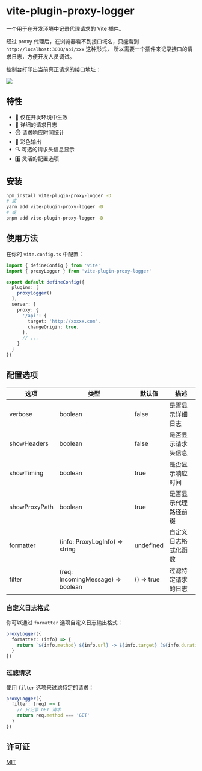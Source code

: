 # vite-plugin-proxy-logger

一个用于在开发环境中记录代理请求的 Vite 插件。

经过 proxy 代理后，在浏览器看不到接口域名，只能看到 `http://localhost:3000/api/xxx` 这种形式，
所以需要一个插件来记录接口的请求日志，方便开发人员调试。

控制台打印出当前真正请求的接口地址：

![](https://huangmingfu.github.io/drawing-bed/images/pic-go/202504071603231.png)

## 特性

- 🎯 仅在开发环境中生效
- 📝 详细的请求日志
- ⏱️ 请求响应时间统计
- 🎨 彩色输出
- 🔍 可选的请求头信息显示
- 🎛️ 灵活的配置选项

## 安装

```bash
npm install vite-plugin-proxy-logger -D
# 或
yarn add vite-plugin-proxy-logger -D
# 或
pnpm add vite-plugin-proxy-logger -D
```

## 使用方法

在你的 `vite.config.ts` 中配置：

```typescript
import { defineConfig } from 'vite'
import { proxyLogger } from 'vite-plugin-proxy-logger'

export default defineConfig({
  plugins: [
    proxyLogger()
  ],
  server: {
    proxy: {
      '/api': {
        target: 'http://xxxxx.com',
        changeOrigin: true,
      },
      // ...
    }
  }
})
```

## 配置选项

| 选项 | 类型 | 默认值 | 描述 |
|------|------|--------|------|
| verbose | boolean | false | 是否显示详细日志 |
| showHeaders | boolean | false | 是否显示请求头信息 |
| showTiming | boolean | true | 是否显示响应时间 |
| showProxyPath | boolean | true | 是否显示代理路径前缀 |
| formatter | (info: ProxyLogInfo) => string | undefined | 自定义日志格式化函数 |
| filter | (req: IncomingMessage) => boolean | () => true | 过滤特定请求的日志 |

### 自定义日志格式

你可以通过 `formatter` 选项自定义日志输出格式：

```typescript
proxyLogger({
  formatter: (info) => {
    return `${info.method} ${info.url} -> ${info.target} (${info.duration}ms)`
  }
})
```

### 过滤请求

使用 `filter` 选项来过滤特定的请求：

```typescript
proxyLogger({
  filter: (req) => {
    // 只记录 GET 请求
    return req.method === 'GET'
  }
})
```

## 许可证

[MIT](./LICENSE)
